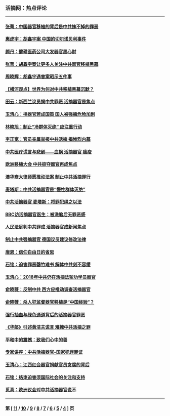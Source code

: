 ### 活摘网：热点评论
---
#### [张菁：中国器官移植的背后是中共抹不掉的罪恶](../../pages/nf5879/n13974977.md?05010430) 
#### [惠虎宇：胡鑫宇案 中国的切尔诺贝利事件](../../pages/nf5879/n13942916.md?05010430) 
#### [颜丹：健耕医药公司大发器官黑心财](../../pages/nf5879/n13940134.md?05010430) 
#### [张菁：胡鑫宇案让更多人关注中共器官移植黑幕](../../pages/nf5879/n13929073.md?05010430) 
#### [周晓辉：胡鑫宇遇害案昭示五件事](../../pages/nf5879/n13921870.md?05010430) 
#### [【横河观点】世界为何对中共移植黑幕沉默？](../../pages/nf5879/n13244249.md?05010430) 
#### [田云：新西兰议员揭中共罪恶 活摘器官是焦点](../../pages/nf5879/n13070629.md?05010430) 
#### [玉清心：捐器官若成国策 国人被强摘危险加剧](../../pages/nf5879/n12802713.md?05010430) 
#### [林晓旭：制止“冷群体灭绝” 应注重行动](../../pages/nf5879/n12779736.md?05010430) 
#### [李正宽：官员亲属举报中共活摘 揭惨烈内幕](../../pages/nf5879/n12684490.md?05010430) 
#### [中共医疗谎言与悲剧——血祸 活摘器官 瘟疫](../../pages/nf5879/n12372103.md?05010430) 
#### [欧洲移植大会 中共掠夺器官再成焦点](../../pages/nf5879/n11538883.md?05010430) 
#### [澳华裔大律师愿推动法案 制止中共活摘罪行](../../pages/nf5879/n11377039.md?05010430) 
#### [麦塔斯：中共活摘器官是“慢性群体灭绝”](../../pages/nf5879/n11350529.md?05010430) 
#### [中共活摘器官 麦塔斯：将罪犯绳之以法](../../pages/nf5879/n11347973.md?05010430) 
#### [BBC访活摘器官医生：被洗脑后无罪恶感](../../pages/nf5879/n11335935.md?05010430) 
#### [人民法庭判中共罪成 活摘器官成新闻焦点](../../pages/nf5879/n11331578.md?05010430) 
#### [制止中共强摘器官 德国议员建议修改法律](../../pages/nf5879/n11249451.md?05010430) 
#### [唐恩：信仰自由日的省思](../../pages/nf5879/n11003525.md?05010430) 
#### [石铭：迫害罪恶罄竹难书  解体中共刻不容缓](../../pages/nf5879/n10942855.md?05010430) 
#### [玉清心：2018年中共仍在活摘法轮功学员器官](../../pages/nf5879/n10914646.md?05010430) 
#### [俞晓薇：反制中共 西方应推动调查活摘器官](../../pages/nf5879/n10794671.md?05010430) 
#### [俞晓薇：杀人犯监督器官移植是“中国经验”？](../../pages/nf5879/n10466427.md?05010430) 
#### [强行抽血与绿色通道背后的活摘器官罪恶](../../pages/nf5879/n10004708.md?05010430) 
#### [《华邮》引述黄洁夫谎言 难掩中共活摘之罪](../../pages/nf5879/n9642309.md?05010430) 
#### [平和中的震撼：致我们心中的善](../../pages/nf5879/n9021123.md?05010430) 
#### [专家讲座：中共活摘器官-国家犯罪罪证](../../pages/nf5879/n8828153.md?05010430) 
#### [玉清心：江西红会器官捐献官员贪腐的背后](../../pages/nf5879/n8522122.md?05010430) 
#### [石铭：结束迫害须国际社会的关注和支持](../../pages/nf5879/n8443497.md?05010430) 
#### [觅真：欧洲议会对中共活摘器官说不](../../pages/nf5879/n8337486.md?05010430) 

---
#### 第 [ [11](./11.md?05010430) / [10](./10.md?05010430) / [9](./9.md?05010430) / [8](./8.md?05010430) / [7](./7.md?05010430) / [6](./6.md?05010430) / [5](./5.md?05010430) / [4](./4.md?05010430) ] 页
